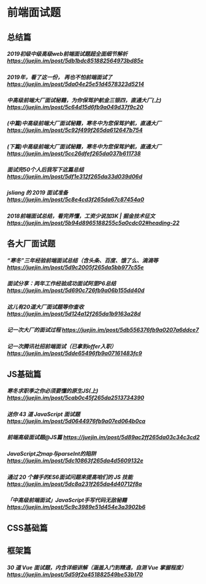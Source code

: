 # 前端面试题

## 总结篇


##### 2019初级中级高级web前端面试题超全面细节解析 https://juejin.im/post/5db1bdc851882564973bd85e

##### 2019年，看了这一份， 再也不怕前端面试了  https://juejin.im/post/5da04e25e51d4578323d5214

##### 中高级前端大厂面试秘籍，为你保驾护航金三银四，直通大厂(上) https://juejin.im/post/5c64d15d6fb9a049d37f9c20
 
##### (中篇)中高级前端大厂面试秘籍，寒冬中为您保驾护航，直通大厂  https://juejin.im/post/5c92f499f265da612647b754

##### (下篇)中高级前端大厂面试秘籍，寒冬中为您保驾护航，直通大厂 https://juejin.im/post/5cc26dfef265da037b611738

##### 面试完50个人后我写下这篇总结  https://juejin.im/post/5df1e312f265da33d039d06d
 
##### jsliang 的 2019 面试准备 https://juejin.im/post/5c8e4cd3f265da67c87454a0
##### 2018前端面试总结，看完弄懂，工资少说加3K | 掘金技术征文 https://juejin.im/post/5b94d8965188255c5a0cdc02#heading-22


## 各大厂面试题

##### “寒冬”三年经验前端面试总结（含头条、百度、饿了么、滴滴等 https://juejin.im/post/5d9c2005f265da5bb977c55e

##### 面试分享：两年工作经验成功面试阿里P6总结 https://juejin.im/post/5d690c726fb9a06b155dd40d
##### 这儿有20道大厂面试题等你查收 https://juejin.im/post/5d124a12f265da1b9163a28d

##### 记一次大厂的面试过程  https://juejin.im/post/5db556376fb9a0207a6ddce7

##### 记一次腾讯社招前端面试（已拿到offer入职） https://juejin.im/post/5dde65496fb9a07161483fc9

## JS基础篇


##### 寒冬求职季之你必须要懂的原生JS(上) https://juejin.im/post/5cab0c45f265da2513734390

##### 送你 43 道 JavaScript 面试题 https://juejin.im/post/5d0644976fb9a07ed064b0ca

##### 前端高级面试题@JS篇 https://juejin.im/post/5d89ac2ff265da03c34c3cd2

##### JavaScript之map与parseInt的陷阱 https://juejin.im/post/5dc10863f265da4d5609132e

##### 通过 20 个棘手的ES6面试问题来提高咱们的 JS 技能  https://juejin.im/post/5dc8a231f265da4d40712f8a

##### 「中高级前端面试」JavaScript手写代码无敌秘籍  https://juejin.im/post/5c9c3989e51d454e3a3902b6

## CSS基础篇



## 框架篇


##### 30 道 Vue 面试题，内含详细讲解（涵盖入门到精通，自测 Vue 掌握程度） https://juejin.im/post/5d59f2a451882549be53b170